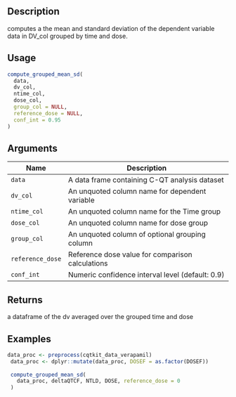 ## Description

computes a the mean and standard deviation of the dependent variable data
 in DV_col grouped by time and dose.

## Usage

```r
compute_grouped_mean_sd(
  data,
  dv_col,
  ntime_col,
  dose_col,
  group_col = NULL,
  reference_dose = NULL,
  conf_int = 0.95
)
```

## Arguments

| Name | Description |
|------|-------------|
| `data` | A data frame containing C-QT analysis dataset |
| `dv_col` | An unquoted column name for dependent variable |
| `ntime_col` | An unquoted column name for the Time group |
| `dose_col` | An unquoted column name for dose group |
| `group_col` | An unquoted column of optional grouping column |
| `reference_dose` | Reference dose value for comparison calculations |
| `conf_int` | Numeric confidence interval level (default: 0.9) |

## Returns

a dataframe of the dv averaged over the grouped time and dose

## Examples

```r
data_proc <- preprocess(cqtkit_data_verapamil)
 data_proc <- dplyr::mutate(data_proc, DOSEF = as.factor(DOSEF))
 
 compute_grouped_mean_sd(
   data_proc, deltaQTCF, NTLD, DOSE, reference_dose = 0
 )
```


